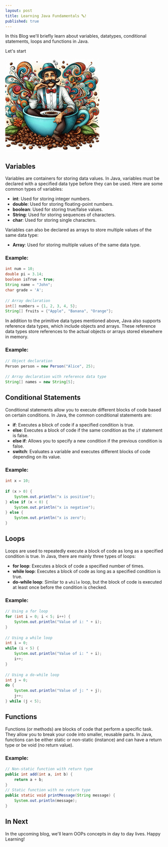 ```yaml
---
layout: post
title: Learning Java Fundamentals 🔤!
published: true
---
```


In this Blog we'll briefly learn about variables, datatypes, conditional statements, loops and functions in Java.

Let's start

<img src="/images/java_Fun.jpeg" height="300px" width="300px">

## Variables

Variables are containers for storing data values. In Java, variables must be declared with a specified data type before they can be used. Here are some common types of variables:

- **int**: Used for storing integer numbers.
- **double**: Used for storing floating-point numbers.
- **boolean**: Used for storing true/false values.
- **String**: Used for storing sequences of characters.
- **char**: Used for storing single characters.

Variables can also be declared as arrays to store multiple values of the same data type:

- **Array**: Used for storing multiple values of the same data type.

### Example:

```java
int num = 10;
double pi = 3.14;
boolean isTrue = true;
String name = "John";
char grade = 'A';

// Array declaration
int[] numbers = {1, 2, 3, 4, 5};
String[] fruits = {"Apple", "Banana", "Orange"};
```
In addition to the primitive data types mentioned above, Java also supports reference data types, which include objects and arrays. These reference data types store references to the actual objects or arrays stored elsewhere in memory.

### Example:

```java
// Object declaration
Person person = new Person("Alice", 25);

// Array declaration with reference data type
String[] names = new String[5];
```
## Conditional Statements

Conditional statements allow you to execute different blocks of code based on certain conditions. In Java, the common conditional statements are:

- **if**: Executes a block of code if a specified condition is true.
- **else**: Executes a block of code if the same condition as the `if` statement is false.
- **else if**: Allows you to specify a new condition if the previous condition is false.
- **switch**: Evaluates a variable and executes different blocks of code depending on its value.

### Example:

```java
int x = 10;

if (x > 0) {
    System.out.println("x is positive");
} else if (x < 0) {
    System.out.println("x is negative");
} else {
    System.out.println("x is zero");
}
```
## Loops

Loops are used to repeatedly execute a block of code as long as a specified condition is true. In Java, there are mainly three types of loops:

- **for loop**: Executes a block of code a specified number of times.
- **while loop**: Executes a block of code as long as a specified condition is true.
- **do-while loop**: Similar to a `while` loop, but the block of code is executed at least once before the condition is checked.

### Example:

```java
// Using a for loop
for (int i = 0; i < 5; i++) {
    System.out.println("Value of i: " + i);
}

// Using a while loop
int i = 0;
while (i < 5) {
    System.out.println("Value of i: " + i);
    i++;
}

// Using a do-while loop
int j = 0;
do {
    System.out.println("Value of j: " + j);
    j++;
} while (j < 5);
```
## Functions

Functions (or methods) are blocks of code that perform a specific task. They allow you to break your code into smaller, reusable parts. In Java, functions can be either static or non-static (instance) and can have a return type or be void (no return value).

### Example:

```java
// Non-static function with return type
public int add(int a, int b) {
    return a + b;
}
// Static function with no return type
public static void printMessage(String message) {
    System.out.println(message);
}
```

## In Next
In the upcoming blog, we'll learn OOPs concepts in day to day lives. Happy Learning!



